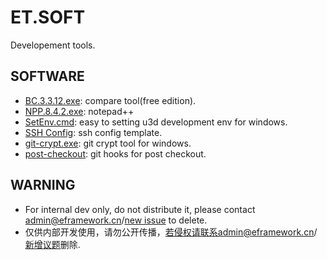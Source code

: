 # ET.SOFT
Developement tools.

## SOFTWARE
- [BC.3.3.12.exe](https://eframework-cn.github.io/ET.SOFT/BC.3.3.12.exe): compare tool(free edition).
- [NPP.8.4.2.exe](https://eframework-cn.github.io/ET.SOFT/NPP.8.4.2.exe): notepad++
- [SetEnv.cmd](https://eframework-cn.github.io/ET.SOFT/SetEnv.cmd): easy to setting u3d development env for windows.
- [SSH Config](https://eframework-cn.github.io/ET.SOFT/config): ssh config template.
- [git-crypt.exe](https://eframework-cn.github.io/ET.SOFT/git-crypt.exe): git crypt tool for windows.
- [post-checkout](https://eframework-cn.github.io/ET.SOFT/post-checkout): git hooks for post checkout.

## WARNING
- For internal dev only, do not distribute it, please contact admin@eframework.cn/[new issue](https://github.com/eframework-cn/ET.SOFT/issues) to delete.
- 仅供内部开发使用，请勿公开传播，若侵权请联系admin@eframework.cn/[新增议题](https://github.com/eframework-cn/ET.SOFT/issues)删除.